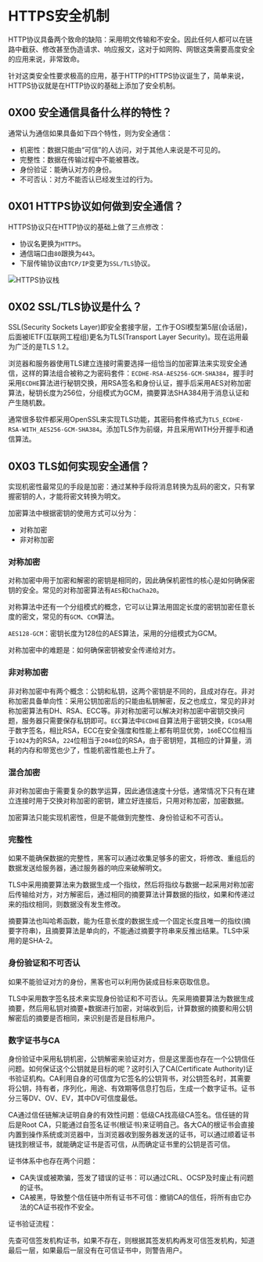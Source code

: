 # HTTPS安全机制

HTTP协议具备两个致命的缺陷：采用明文传输和不安全。因此任何人都可以在链路中截获、修改甚至伪造请求、响应报文，这对于如网购、网银这类需要高度安全的应用来说，非常致命。

针对这类安全性要求极高的应用，基于HTTP的HTTPS协议诞生了，简单来说，HTTPS协议就是在HTTP协议的基础上添加了安全机制。

## 0X00 安全通信具备什么样的特性？

通常认为通信如果具备如下四个特性，则为安全通信：

- 机密性：数据只能由“可信”的人访问，对于其他人来说是不可见的。
- 完整性：数据在传输过程中不能被篡改。
- 身份验证：能确认对方的身份。
- 不可否认：对方不能否认已经发生过的行为。

## 0X01 HTTPS协议如何做到安全通信？

HTTPS协议只在HTTP协议的基础上做了三点修改：

- 协议名更换为`HTTPS`。
- 通信端口由`80`跟换为`443`。
- 下层传输协议由`TCP/IP`变更为`SSL/TLS`协议。

![HTTPS协议栈]()

## 0X02 SSL/TLS协议是什么？

SSL(Security Sockets Layer)即安全套接字层，工作于OSI模型第5层(会话层)，后面被IETF(互联网工程组)更名为TLS(Transport Layer Security)。现在运用最为广泛的是TLS 1.2。

浏览器和服务器使用TLS建立连接时需要选择一组恰当的加密算法来实现安全通信，这样的算法组合被称之为密码套件：`ECDHE-RSA-AES256-GCM-SHA384`，握手时采用`ECDHE`算法进行秘钥交换，用RSA签名和身份认证，握手后采用AES对称加密算法，秘钥长度为256位，分组模式为GCM，摘要算法SHA384用于消息认证和产生随机数。

通常很多软件都采用OpenSSL来实现TLS功能，其密码套件格式为`TLS_ECDHE-RSA-WITH_AES256-GCM-SHA384`。添加TLS作为前缀，并且采用WITH分开握手和通信算法。

## 0X03 TLS如何实现安全通信？

实现机密性最常见的手段是加密：通过某种手段将消息转换为乱码的密文，只有掌握密钥的人，才能将密文转换为明文。

加密算法中根据密钥的使用方式可以分为：

- 对称加密
- 非对称加密

### 对称加密

对称加密中用于加密和解密的密钥是相同的，因此确保机密性的核心是如何确保密钥的安全。常见的对称加密算法有`AES`和`ChaCha20`。

对称算法中还有一个分组模式的概念，它可以让算法用固定长度的密钥加密任意长度的密文，常见的有`GCM`、`CCM`算法。

`AES128-GCM`：密钥长度为128位的AES算法，采用的分组模式为GCM。

对称加密中的难题是：如何确保密钥被安全传递给对方。

### 非对称加密

非对称加密中有两个概念：公钥和私钥，这两个密钥是不同的，且成对存在。非对称加密具备单向性：采用公钥加密后的只能由私钥解密，反之也成立，常见的非对称加密算法有DH、RSA、ECC等。非对称加密可以解决对称加密中密钥交换问题，服务器只需要保存私钥即可。`ECC`算法中`ECDHE`自算法用于密钥交换，`ECDSA`用于数字签名，相比RSA，ECC在安全强度和性能上都有明显优势，`160`ECC位相当于`1024`为的RSA，`224`位相当于`2048`位的RSA，由于密钥短，其相应的计算量，消耗的内存和带宽也少了，性能机密性能也上升了。

### 混合加密

非对称加密由于需要复杂的数学运算，因此通信速度十分低，通常情况下只有在建立连接时用于交换对称加密的密钥，建立好连接后，只用对称加密，加密数据。



加密算法只能实现机密性，但是不能做到完整性、身份验证和不可否认。

### 完整性

如果不能确保数据的完整性，黑客可以通过收集足够多的密文，将修改、重组后的数据发送给服务器，通过服务器的响应来破解明文。

TLS中采用摘要算法来为数据生成一个指纹，然后将指纹与数据一起采用对称加密后传输给对方，对方解密后，通过相同的摘要算法计算数据的指纹，如果和传递过来的指纹相同，则数据没有发生修改。

摘要算法也叫哈希函数，能为任意长度的数据生成一个固定长度且唯一的指纹(摘要字符串)，且摘要算法是单向的，不能通过摘要字符串来反推出结果。TLS中采用的是SHA-2。

### 身份验证和不可否认

如果不能验证对方的身份，黑客也可以利用伪装成目标来窃取信息。

TLS中采用数字签名技术来实现身份验证和不可否认。先采用摘要算法为数据生成摘要，然后用私钥对摘要+数据进行加密，对端收到后，计算数据的摘要和用公钥解密后的摘要是否相同，来识别是否是目标用户。

### 数字证书与CA

身份验证中采用私钥机密，公钥解密来验证对方，但是这里面也存在一个公钥信任问题。如何保证这个公钥就是目标的呢？这时引入了CA(Certificate Authority)证书验证机构。CA利用自身的可信度为它签名的公钥背书，对公钥签名时，其需要将公钥，持有者，序列化，用途、有效期等信息打包后，生成一个数字证书。证书分三等DV、OV、EV，其中DV可信度最低。

CA通过信任链解决证明自身的有效性问题：低级CA找高级CA签名。信任链的背后是Root CA，只能通过自签名证书(根证书)来证明自己。各大CA的根证书会直接内置到操作系统或浏览器中，当浏览器收到服务器发送的证书，可以通过顺着证书链找到根证书，就能确定证书是否可信，从而确定证书里的公钥是否可信。

证书体系中也存在两个问题：

- CA失误或被欺骗，签发了错误的证书：可以通过CRL、OCSP及时废止有问题的证书。
- CA被黑，导致整个信任链中所有证书不可信：撤销CA的信任，将所有由它办法的CA证书视作不安全。

证书验证流程：

先查可信签发机构证书，如果不存在，则根据其签发机构再发可信签发机构，知道最后一层，如果最后一层没有在可信证书中，则警告用户。
